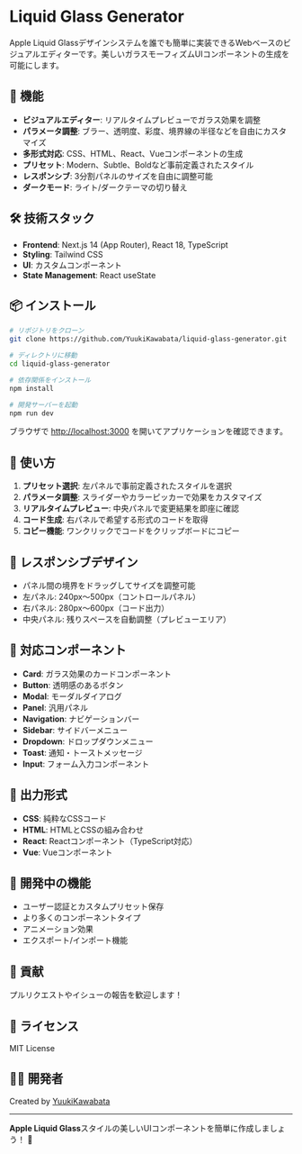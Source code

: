 # Liquid Glass Generator

Apple Liquid Glassデザインシステムを誰でも簡単に実装できるWebベースのビジュアルエディターです。美しいガラスモーフィズムUIコンポーネントの生成を可能にします。

## 🚀 機能

- **ビジュアルエディター**: リアルタイムプレビューでガラス効果を調整
- **パラメータ調整**: ブラー、透明度、彩度、境界線の半径などを自由にカスタマイズ
- **多形式対応**: CSS、HTML、React、Vueコンポーネントの生成
- **プリセット**: Modern、Subtle、Boldなど事前定義されたスタイル
- **レスポンシブ**: 3分割パネルのサイズを自由に調整可能
- **ダークモード**: ライト/ダークテーマの切り替え

## 🛠️ 技術スタック

- **Frontend**: Next.js 14 (App Router), React 18, TypeScript
- **Styling**: Tailwind CSS
- **UI**: カスタムコンポーネント
- **State Management**: React useState

## 📦 インストール

```bash
# リポジトリをクローン
git clone https://github.com/YuukiKawabata/liquid-glass-generator.git

# ディレクトリに移動
cd liquid-glass-generator

# 依存関係をインストール
npm install

# 開発サーバーを起動
npm run dev
```

ブラウザで [http://localhost:3000](http://localhost:3000) を開いてアプリケーションを確認できます。

## 🎨 使い方

1. **プリセット選択**: 左パネルで事前定義されたスタイルを選択
2. **パラメータ調整**: スライダーやカラーピッカーで効果をカスタマイズ
3. **リアルタイムプレビュー**: 中央パネルで変更結果を即座に確認
4. **コード生成**: 右パネルで希望する形式のコードを取得
5. **コピー機能**: ワンクリックでコードをクリップボードにコピー

## 📱 レスポンシブデザイン

- パネル間の境界をドラッグしてサイズを調整可能
- 左パネル: 240px〜500px（コントロールパネル）
- 右パネル: 280px〜600px（コード出力）
- 中央パネル: 残りスペースを自動調整（プレビューエリア）

## 🎯 対応コンポーネント

- **Card**: ガラス効果のカードコンポーネント
- **Button**: 透明感のあるボタン
- **Modal**: モーダルダイアログ
- **Panel**: 汎用パネル
- **Navigation**: ナビゲーションバー
- **Sidebar**: サイドバーメニュー
- **Dropdown**: ドロップダウンメニュー
- **Toast**: 通知・トーストメッセージ
- **Input**: フォーム入力コンポーネント

## 🎨 出力形式

- **CSS**: 純粋なCSSコード
- **HTML**: HTMLとCSSの組み合わせ
- **React**: Reactコンポーネント（TypeScript対応）
- **Vue**: Vueコンポーネント

## 🚧 開発中の機能

- ユーザー認証とカスタムプリセット保存
- より多くのコンポーネントタイプ
- アニメーション効果
- エクスポート/インポート機能

## 🤝 貢献

プルリクエストやイシューの報告を歓迎します！

## 📄 ライセンス

MIT License

## 👨‍💻 開発者

Created by [YuukiKawabata](https://github.com/YuukiKawabata)

---

**Apple Liquid Glass**スタイルの美しいUIコンポーネントを簡単に作成しましょう！ 🌟
